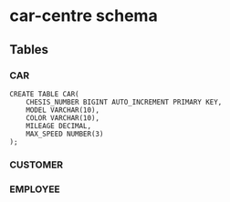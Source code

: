 # car-centre schema
## Tables
### CAR
```
CREATE TABLE CAR(
	CHESIS_NUMBER BIGINT AUTO_INCREMENT PRIMARY KEY,
	MODEL VARCHAR(10),
	COLOR VARCHAR(10),
	MILEAGE DECIMAL,
	MAX_SPEED NUMBER(3)
);
```
### CUSTOMER
### EMPLOYEE



